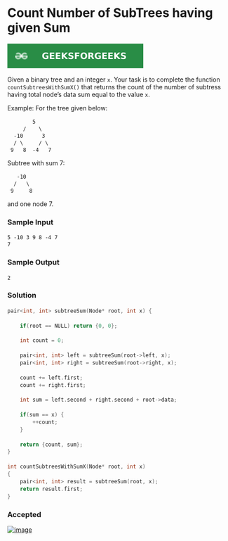 # Count Number of SubTrees having given Sum

[![Problem Link](../assets/gfg.svg)](https://practice.geeksforgeeks.org/problems/count-number-of-subtrees-having-given-sum/1/#)


Given a binary tree and an integer ``x``. Your task is to complete the function ``countSubtreesWithSumX()`` that returns the count of the number of subtress having total node’s data sum equal to the value ``x``.

Example: For the tree given below:            
```
        5
     /    \
  -10      3
  / \     / \
 9   8  -4   7
```

Subtree with sum 7:
```
   -10
  /   \
 9     8
```
and one node 7.

### Sample Input
```
5 -10 3 9 8 -4 7
7
```
### Sample Output
```
2
```

### Solution
```cpp
pair<int, int> subtreeSum(Node* root, int x) {

    if(root == NULL) return {0, 0};

    int count = 0;

    pair<int, int> left = subtreeSum(root->left, x);
    pair<int, int> right = subtreeSum(root->right, x);

    count += left.first;
    count += right.first;

    int sum = left.second + right.second + root->data;

    if(sum == x) {
        ++count;
    }

    return {count, sum};
}

int countSubtreesWithSumX(Node* root, int x)
{
	pair<int, int> result = subtreeSum(root, x);
	return result.first;
}
```

### Accepted
[![image](https://user-images.githubusercontent.com/44930179/149342326-7775ba04-9b9b-4b3a-a9ad-cb0ea09143f9.png)](https://practice.geeksforgeeks.org/viewSol.php?subId=51172c08317c0f21c30621a15a116b2d&pid=700689&user=jhasuraj)
